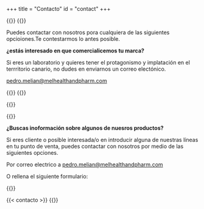 +++
title = "Contacto"
id = "contact"
+++


{{<cols col="col-sm-12 col-md-6 ">}}
{{<tex sty="sans-serif" size="1.2em">}}

Puedes contactar con nosotros pora cualquiera de las siguientes opcioiones.Te contestarmos lo antes posible.


**¿estás interesado en que comercialicemos tu marca?**

Si eres un laboratorio y quieres tener el protagonismo y implatación en el terrritorio canario, no dudes en enviarnos un correo electónico.

pedro.melian@melhealthandpharm.com 

{{</tex>}}
{{</cols>}}

{{<cols col="col-sm-12 col-md-6 ">}}

{{<tex sty="sans-serif" size="1.2em">}}

**¿Buscas inoformación sobre algunos de nuesros productos?**


Si eres cliente o posible interesada/o en introducir alguna de nuestras líneas en tu punto de venta, puedes contactar con nosotros por medio de las siguientes opciones.

Por correo electrico a pedro.melian@melhealthandpharm.com 

O rellena el siguiente formulario:

{{</tex>}}

{{< contacto >}}
{{</cols>}}